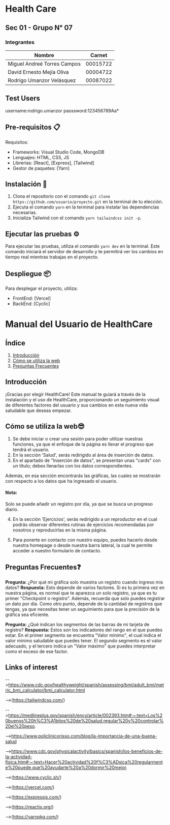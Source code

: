 # Health Care

## Sec 01 - Grupo N° 07

### Integrantes

| Nombre        | Carnet        |
| ------------- | ------------- |
|      Miguel Andreé Torres Campos       |      00015722          |
|      David Ernesto Mejía Oliva         |      00004722          |
|      Rodrigo Umanzor Velásquez         |      00087022          |



## Test Users
username:rodrigo.umanzor
passsword:123456789Aa*

## Pre-requisitos 📋

Requisitos:
- Frameworks: Visual Studio Code, MongoDB
- Lenguajes: HTML, CSS, JS
- Librerías: [React], [Express], [Tailwind]
- Gestor de paquetes: [Yarn]

## Instalación 🔧

1. Clona el repositorio con el comando `git clone https://github.com/usuario/proyecto.git` en la terminal de tu elección.
2. Ejecuta el comando `yarn` en la terminal para instalar las dependencias necesarias.
3. Inicializa Tailwind con el comando `yarn tailwindcss init -p`.

## Ejecutar las pruebas ⚙️

Para ejecutar las pruebas, utiliza el comando `yarn dev` en la terminal. Este comando iniciará el servidor de desarrollo y te permitirá ver los cambios en tiempo real mientras trabajas en el proyecto.

## Despliegue 📦

Para desplegar el proyecto, utiliza:
- FrontEnd: [Vercel]
- BackEnd: [Cyclic]

# Manual del Usuario de HealthCare

## Índice
1. [Introducción](#introducción)
2. [Cómo se utiliza la web](#cómo-se-utiliza-la-web😎)
3. [Preguntas Frecuentes](#preguntas-frecuentes❓)

## Introducción

¡Gracias por elegir HealthCare! Este manual te guiará a través de la instalación y el uso de HealthCare, proporcionando un seguimiento visual de diferentes factores del usuario y sus cambios en esta nueva vida saludable que deseas empezar.

## Cómo se utiliza la web😎

1. Se debe iniciar o crear una sesión para poder utilizar nuestras funciones, ya que el enfoque de la página es llevar el progreso que tendrá el usuario.
2. En la sección 'Salud', serás redirigido al área de inserción de datos.
3. En el apartado de "Inserción de datos", se presentan unas "cards" con un título; debes llenarlas con los datos correspondientes.

Además, en esa sección encontrarás las gráficas, las cuales se mostrarán con respecto a los datos que ha ingresado el usuario.

#### Nota:
Solo se puede añadir un registro por día, ya que se busca un progreso diario.

4. En la sección 'Ejercicios', serás redirigido a un reproductor en el cual podrás observar diferentes rutinas de ejercicios recomendadas por nosotros y reproducirlas en la misma página.

5. Para ponerte en contacto con nuestro equipo, puedes hacerlo desde nuestra homepage o desde nuestra barra lateral, la cual te permite acceder a nuestro formulario de contacto.



## Preguntas Frecuentes❓

**Pregunta:** ¿Por qué mi gráfica solo muestra un registro cuando ingreso mis datos?
**Respuesta:** Esto depende de varios factores. Si es tu primera vez en nuestra página, es normal que te aparezca un solo registro, ya que es tu primer "Checkpoint o registro". Además, recuerda que solo puedes registrar un dato por día. Como otro punto, depende de la cantidad de registros que tengas, ya que necesitas tener un seguimiento para que la precisión de la gráfica sea eficiente.

**Pregunta:** ¿Qué indican los segmentos de las barras de mi tarjeta de registro?
**Respuesta:** Estos son los indicadores del rango en el que puedes estar. En el primer segmento se encuentra "Valor mínimo", el cual indica el valor mínimo saludable que puedes tener. El segundo segmento es el valor adecuado, y el tercero indica un "Valor máximo" que puedes interpretar como el exceso de ese factor.

## Links of interest
-->https://www.cdc.gov/healthyweight/spanish/assessing/bmi/adult_bmi/metric_bmi_calculator/bmi_calculator.html

-->(https://tailwindcss.com/)

-->https://medlineplus.gov/spanish/ency/article/002393.htm#:~:text=Los%20buenos%20h%C3%A1bitos%20de%20salud,regular%20y%20controlar%20el%20peso.

-->https://www.policlinicorisso.com/blog/la-importancia-de-una-buena-salud

-->https://www.cdc.gov/physicalactivity/basics/spanish/los-beneficios-de-la-actividad-fisica.htm#:~:text=Hacer%20actividad%20f%C3%ADsica%20regularmente%20puede,que%20ayudarte%20a%20dormir%20mejor.

-->(https://www.cyclic.sh/)

-->(https://vercel.com/)

-->(https://expressjs.com/)

-->(https://reactjs.org/)

-->(https://yarnpkg.com/)
